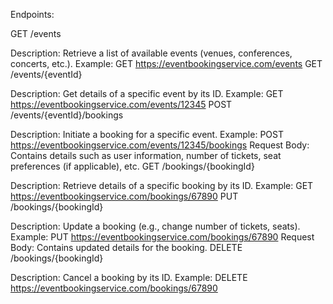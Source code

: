 Endpoints:

GET /events

Description: Retrieve a list of available events (venues, conferences, concerts, etc.).
Example: GET https://eventbookingservice.com/events
GET /events/{eventId}

Description: Get details of a specific event by its ID.
Example: GET https://eventbookingservice.com/events/12345
POST /events/{eventId}/bookings

Description: Initiate a booking for a specific event.
Example: POST https://eventbookingservice.com/events/12345/bookings
Request Body: Contains details such as user information, number of tickets, seat preferences (if applicable), etc.
GET /bookings/{bookingId}

Description: Retrieve details of a specific booking by its ID.
Example: GET https://eventbookingservice.com/bookings/67890
PUT /bookings/{bookingId}

Description: Update a booking (e.g., change number of tickets, seats).
Example: PUT https://eventbookingservice.com/bookings/67890
Request Body: Contains updated details for the booking.
DELETE /bookings/{bookingId}

Description: Cancel a booking by its ID.
Example: DELETE https://eventbookingservice.com/bookings/67890
